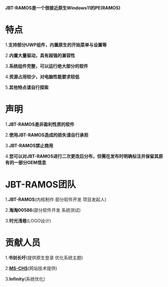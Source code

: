 **JBT-RAMOS是一个很接近原生Windows11的PE(RAMOS)**

# 特点

1.**支持部分UWP组件，内置原生的开始菜单与设置等**

2.**内置大量驱动，具有超强的兼容性**

3.**系统组件完整，可以运行绝大部分的软件**

4.**资源占用较少，对电脑性能要求较低**

5.**其他特点请自行探索**

# 声明

1.**JBT-RAMOS是非盈利性质的软件**

2.**使用JBT-RAMOS造成的损失请自行承担**

3.**JBT-RAMOS禁止商用**

4.**您可以对JBT-RAMOS进行二次更改后分布，但需在发布时明确标注并保留其原有的一部分OEM信息**

# JBT-RAMOS团队

1.**JBT-RAMOS**(内核制作 部分软件开发 项目发起人)

2.**淘淘00586**(部分软件开发 系统测试)

3.**时光浅巷**(LOGO设计)

# 贡献人员

1.**书剑长吁**(提供原生登录 优化系统主题)

2.**[MS-CHS](https://ms-chs.github.io/)**(网站技术提供)

3.**Infinity**(系统优化)
